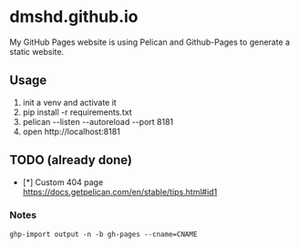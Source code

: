 # dmshd.github.io

My GitHub Pages website is using Pelican and Github-Pages to generate a static website.

## Usage

1. init a venv and activate it
2. pip install -r requirements.txt
3. pelican --listen --autoreload --port 8181
4. open http://localhost:8181



## TODO (already done)

* [*] Custom 404 page https://docs.getpelican.com/en/stable/tips.html#id1


### Notes

`ghp-import output -n -b gh-pages --cname=CNAME`
